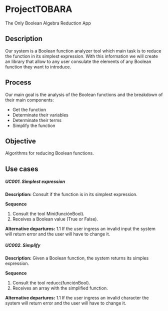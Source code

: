 # ProjectTOBARA

The Only Boolean Algebra Reduction App

## Description

Our system is a Boolean function analyzer tool which main task is to reduce the function in its simplest expression. 
With this information we will create an library that allow to any user consulate the elements of any Boolean function they want to introduce. 


## Process

Our main goal is the analysis of the Boolean functions and the breakdown of their main components: 
-	Get the function 
-	Determinate their variables
-	Determinate their terms
-	Simplify the function

## Objective

Algorithms for reducing Boolean functions. 

## Use cases

##### UC001. Simplest expression

**Description:** Consult if the function is in its simplest expression.

**Sequence**

1. Consult the tool Mini(funciónBool).
2. Receives a Boolean value (True or False).

**Alternative departures:** 1.1 If the user ingress an invalid input the system will return error and the user will have to change it.


##### UC002. Simplify

**Description:** Given a Boolean function, the system returns its simples expression. 

**Sequence**

1. Consult the tool reducc(funciónBool).
2. Receives an array with the simplified function.

**Alternative departures:** 1.1 If the user ingress an invalid character the system will return error and the user will have to change it.


